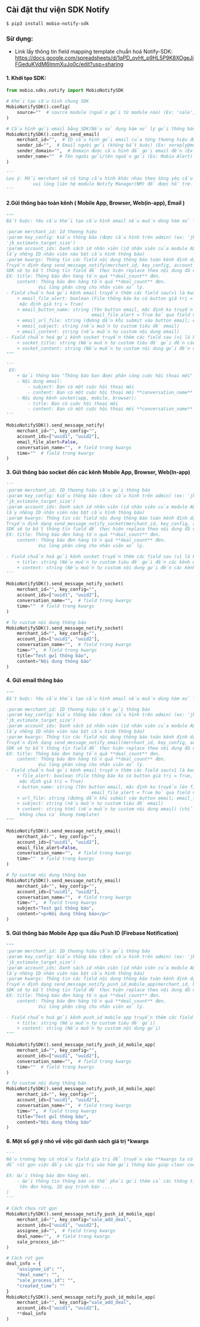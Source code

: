 ## Cài đặt thư viện SDK Notify

```$ pip3 install mobio-notify-sdk```

### Sừ dụng:

- Link lấy thông tin field mapping template chuẩn hoá Notify-SDK: https://docs.google.com/spreadsheets/d/1qPD_ovHt_p9HL5P9K8XOgeJjFGeduKVdM6ImmXuJo0c/edit?usp=sharing
#### 1. Khởi tạo SDK:

```python
from mobio.sdks.notify import MobioNotifySDK

# Khởi tạo cấu hình chung SDK
MobioNotifySDK().config(
    source=""  # source module (nguồn gửi từ module nào) (Ex: 'sale', 'admin')
)

# Cấu hình gửi email bằng SDK(Nếu sử dụng hàm xử lý gửi thông báo toàn kênh, hoặc sử dụng hàm gủi email)
MobioNotifySDK().config_send_email(
    merchant_id="",  # ID cấu hình gửi email của từng thương hiệu được cấu hình trên Module Notify Manager
    sender_id="",  # Email người gửi (không bắt buộc) (Ex: noreply@mobio.vn)
    sender_domain="",  # Domain được cấu hình để gửi email đến (Ex: mobio.vn)
    sender_name=""  # Tên người gửi/tên nguồn gửi (Ex: Mobio Alert)
)

'''
Lưu ý: Mỗi merchant sẽ có từng cấu hình khác nhau theo từng yêu cầu gửi về kênh email nào,
          vui lòng liên hệ module Notify Manager(NM) để được hỗ trợ.
'''


```

#### 2.Gửi thông báo toàn kênh ( Mobile App, Browser, Web(in-app), Email )

```python
"""
Bắt buộc: Yêu cầu khởi tạo cấu hình email nếu muốn dùng hàm xử lý này!

:param merchant_id: Id thương hiệu
:param key_config: kiểu thông báo (được cấu hình trên admin) (ex: 'jb_create_by_me_end',
'jb_estimate_target_size')
:param account_ids: Danh sách id nhân viên (id nhân viên của module ADMIN) (Nếu không truyền lên sẽ mặc định
lấy những ID nhân viên nào bật cấu hình thông báo)
:param kwargs: Thông tin các field nội dung thông báo toàn kênh định dạng key=value
Truyền định dạng send_message_notify(merchant_id, key_config, account_ids, deal_count=5) lên hàm xử lý.
SDK sẽ tự bắt thông tin field để thực hiện replace theo nội dung đã được cấu hình trên Admin.
EX: title: Thông báo đơn hàng tồn quá **deal_count** đơn.
    content: Thông báo đơn hàng tồn quá **deal_count** đơn.
            Vui lòng phân công cho nhân viên xử lý.
- Field chuẩn hoá gửi kênh email truyền thêm các field sau(vì là kwargs vui lòng truyền đúng định dạng key=value):
    + email_file_alert: boolean (File thông báo ko có button giá trị = True, có button giá trị = False,
     mặc định giá trị = True)
    + email_button_name: string (Tên button email, mặc định ko truyền lên filed này sẽ có giá trị = "Tải file",
                                email_file_alert = True bỏ qua field này)
    + email_url_file: string (đường dẫn khi submit vào button email; email_file_alert = True bỏ qua field này)
    + email_subject: string (nếu muốn tự custom tiêu đề email)
    + email_content: string (nếu muốn tự custom nội dung email)
- Field chuẩn hoá gửi kênh socket truyền thêm các field sau (vì là kwargs vui lòng truyền đúng định dạng key=value):
    + socket_title: string (Nếu muốn tự custom tiêu đề gửi đến các kênh App, Browser, Web)
    + socket_content: string (Nếu muốn tự custom nội dung gửi đến các kênh App, Browser, Web)
"""

'''
 EX:
    + Gửi thông báo "Thông báo bạn được phân công cuộc hội thoại mới"
    - Nội dung email:
        - subject: Bạn có một cuộc hội thoại mới
        - content: Bạn có một cuộc hội thoại mới **conversation_name** vào **time** trước
    - Nội dung kênh socket(app, mobile, browser):
        - title: Bạn có cuộc hội thoại mới
        - content: Bạn có một cuộc hội thoại mới **conversation_name** vào **time** trước
'''

MobioNotifySDK().send_message_notify(
    merchant_id="", key_config="",
    account_ids=["uuid1", "uuid2"],
    email_file_alert=False,
    conversation_name="",  # field trong kwargs
    time=""  # field trong kwargs
)
```

#### 3. Gửi thông báo socket đến các kênh Mobile App, Browser, Web(In-app)

```python
'''
:param merchant_id: ID thương hiệu cần gửi thông báo
:param key_config: kiểu thông báo (được cấu hình trên admin) (ex: 'jb_create_by_me_end',
'jb_estimate_target_size')
:param account_ids: Danh sách id nhân viên (id nhân viên của module ADMIN) (Nếu không truyền lên sẽ mặc định
lấy những ID nhân viên nào bật cấu hình thông báo)
:param kwargs: Thông tin các field nội dung thông báo toàn kênh định dạng key=value
Truyền định dạng send_message_notify_socket(merchant_id, key_config, account_ids, deal_count=5) lên hàm xử lý.
SDK sẽ tự bắt thông tin field để thực hiện replace theo nội dung đã được cấu hình trên Admin.
EX: title: Thông báo đơn hàng tồn quá **deal_count** đơn.
    content: Thông báo đơn hàng tồn quá **deal_count** đơn.
            Vui lòng phân công cho nhân viên xử lý.

- Field chuẩn hoá gửi kênh socket truyền thêm các field sau (vì là kwargs vui lòng truyền đúng định dạng key=value):
    + title: string (Nếu muốn tự custom tiêu đề gửi đến các kênh App, Browser, Web)
    + content: string (Nếu muốn tự custom nội dung gửi đến các kênh App, Browser, Web)
'''

MobioNotifySDK().send_message_notify_socket(
    merchant_id="", key_config="",
    account_ids=["uuid1", "uuid2"],
    conversation_name="",  # field trong kwargs
    time=""  # field trong kwargs
)

# Tự custom nội dung thông báo
MobioNotifySDK().send_message_notify_socket(
    merchant_id="", key_config="",
    account_ids=["uuid1", "uuid2"],
    conversation_name="",  # field trong kwargs
    time="",  # field trong kwargs
    title="Test gửi thông báo",
    content="Nội dung thông báo"
)

```

#### 4. Gửi email thông báo

```python
"""
Bắt buộc: Yêu cầu khởi tạo cấu hình email nếu muốn dùng hàm xử lý này

:param merchant_id: ID thương hiệu cần gửi thông báo
:param key_config: kiểu thông báo (được cấu hình trên admin) (ex: 'jb_create_by_me_end',
'jb_estimate_target_size')
:param account_ids: Danh sách id nhân viên (id nhân viên của module ADMIN) (Nếu không truyền lên sẽ mặc định
lấy những ID nhân viên nào bật cấu hình thông báo)
:param kwargs: Thông tin các field nội dung thông báo toàn kênh định dạng key=value
Truyền định dạng send_message_notify_email(merchant_id, key_config, account_ids, deal_count=5) lên hàm xử lý.
SDK sẽ tự bắt thông tin field để thực hiện replace theo nội dung đã được cấu hình trên Admin.
EX: title: Thông báo đơn hàng tồn quá **deal_count** đơn.
    content: Thông báo đơn hàng tồn quá **deal_count** đơn.
            Vui lòng phân công cho nhân viên xử lý.
- Field chuẩn hoá gửi kênh email truyền thêm các field sau(vì là kwargs vui lòng truyền đúng định dạng key=value):
    + file_alert: boolean (File thông báo ko có button giá trị = True, có button giá trị = False,
     mặc định giá trị = True)
    + button_name: string (Tên button email, mặc định ko truyền lên filed này sẽ có giá trị = "Tải file",
                                email_file_alert = True bỏ qua field này)
    + url_file: string (đường dẫn khi submit vào button email; email_file_alert = True bỏ qua field này)
    + subject: string (nếu muốn tự custom tiêu đề email)
    + content: string html (nếu muốn tự custom nội dung email) (chỉ là nội dung bên trong,
     không chưa cả khung template)
"""

MobioNotifySDK().send_message_notify_email(
    merchant_id="", key_config="",
    account_ids=["uuid1", "uuid2"],
    email_file_alert=False,
    conversation_name="",  # field trong kwargs
    time=""  # field trong kwargs
)

# Tự custom nội dung thông báo
MobioNotifySDK().send_message_notify_email(
    merchant_id="", key_config="",
    account_ids=["uuid1", "uuid2"],
    conversation_name="",  # field trong kwargs
    time="",  # field trong kwargs
    subject="Test gửi thông báo",
    content="<p>Nội dung thông báo</p>"
)
```

#### 5. Gửi thông báo Mobile App qua đầu Push ID (Firebase Notification)

```python
"""
:param merchant_id: ID thương hiệu cần gửi thông báo
:param key_config: kiểu thông báo (được cấu hình trên admin) (ex: 'jb_create_by_me_end',
'jb_estimate_target_size')
:param account_ids: Danh sách id nhân viên (id nhân viên của module ADMIN) (Nếu không truyền lên sẽ mặc định
lấy những ID nhân viên nào bật cấu hình thông báo)
:param kwargs: Thông tin các field nội dung thông báo toàn kênh định dạng key=value
Truyền định dạng send_message_notify_push_id_mobile_app(merchant_id, key_config, account_ids, deal_count=5) lên hàm xử lý.
SDK sẽ tự bắt thông tin field để thực hiện replace theo nội dung đã được cấu hình trên Admin.
EX: title: Thông báo đơn hàng tồn quá **deal_count** đơn.
    content: Thông báo đơn hàng tồn quá **deal_count** đơn.
            Vui lòng phân công cho nhân viên xử lý.

- Field chuẩn hoá gửi kênh push_id mobile app truyền thêm các field sau (vì là kwargs vui lòng truyền đúng định dạng key=value):
    + title: string (Nếu muốn tự custom tiêu đề gửi)
    + content: string (Nếu muốn tự custom nội dung gửi)
"""

MobioNotifySDK().send_message_notify_push_id_mobile_app(
    merchant_id="", key_config="",
    account_ids=["uuid1", "uuid2"],
    conversation_name="",  # field trong kwargs
    time=""  # field trong kwargs
)

# Tự custom nội dung thông báo
MobioNotifySDK().send_message_notify_push_id_mobile_app(
    merchant_id="", key_config="",
    account_ids=["uuid1", "uuid2"],
    conversation_name="",  # field trong kwargs
    time="",  # field trong kwargs
    title="Test gửi thông báo",
    content="Nội dung thông báo"
)
```

#### 6. Một số gợi ý nhỏ về việc gửi danh sách giá trị *kwargs
```python
'''
Nếu trường hợp có nhiều field gía trị để truyền vào **kwargs ta có thể dùng cách sau
để rút gọn việc đẩy các gía trị vào hàm gửi thông báo giúp clear code hơn

EX: Gửi thông báo đơn hàng mới.
    - Gửi thông tin thông báo có thể phải gửi thêm cả các thông tin như: ID nhân viên phân công,
     tên đơn hàng, ID quy trình bán ....
)
'''

# Cách chưa rút gọn
MobioNotifySDK().send_message_notify_push_id_mobile_app(
    merchant_id="", key_config="sale_add_deal",
    account_ids=["uuid1", "uuid2"],
    assignee_id="",  # field trong kwargs
    deal_name="",  # field trong kwargs
    sale_process_id=""
)

# Cách rút gọn
deal_info = {
    "assignee_id": "",
    "deal_name": "",
    "sale_process_id": "",
    "created_time": ""
}
MobioNotifySDK().send_message_notify_push_id_mobile_app(
    merchant_id="", key_config="sale_add_deal",
    account_ids=["uuid1", "uuid2"],
    **deal_info
)
```

